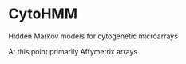 # CytoHMM

Hidden Markov models for cytogenetic microarrays

At this point primarily Affymetrix arrays
